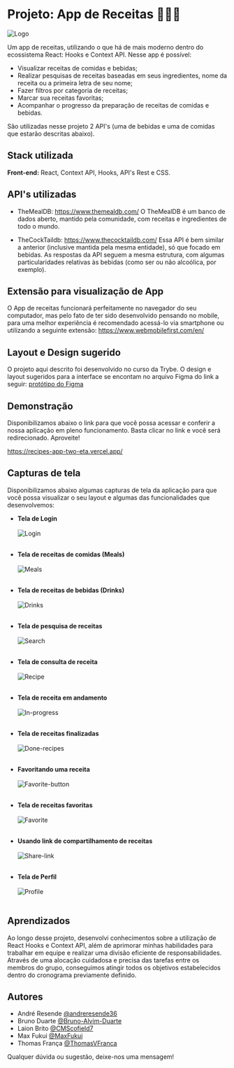 <!-- Olá, Tryber!
Esse é apenas um arquivo inicial para o README do seu projeto.
É essencial que você preencha esse documento por conta própria, ok?
Não deixe de usar nossas dicas de escrita de README de projetos, e deixe sua criatividade brilhar!
:warning: IMPORTANTE: você precisa deixar nítido:
- quais arquivos/pastas foram desenvolvidos por você; 
- quais arquivos/pastas foram desenvolvidos por outra pessoa estudante;
- quais arquivos/pastas foram desenvolvidos pela Trybe.
-->

# Projeto: App de Receitas 🥗🧀🍹
![Logo](https://imgur.com/MuBFSl8.png)

Um app de receitas, utilizando o que há de mais moderno dentro do ecossistema React: Hooks e Context API.
Nesse app é possível:

- Visualizar receitas de comidas e bebidas;
- Realizar pesquisas de receitas baseadas em seus ingredientes, nome da receita ou a primeira letra de seu nome;
- Fazer filtros por categoria de receitas;
- Marcar sua receitas favoritas;
- Acompanhar o progresso da preparação de receitas de comidas e bebidas.

São utilizadas nesse projeto 2 API's (uma de bebidas e uma de comidas que estarão descritas abaixo).


## Stack utilizada

**Front-end:** React, Context API, Hooks, API's Rest e CSS.
## API's utilizadas
- TheMealDB: https://www.themealdb.com/
O TheMealDB é um banco de dados aberto, mantido pela  comunidade, com receitas e ingredientes de todo o mundo.

- TheCockTaildb: https://www.thecocktaildb.com/
Essa API é bem similar a anterior (inclusive mantida pela mesma entidade), só que focado em bebidas. As respostas da API seguem a mesma estrutura, com algumas particularidades relativas às bebidas (como ser ou não alcoólica, por exemplo).
## Extensão para visualização de App

O App de receitas funcionará perfeitamente no navegador do seu computador, mas pelo fato de ter sido desenvolvido pensando no mobile, para uma melhor experiência é recomendado acessá-lo via smartphone ou utilizando a seguinte extensão: https://www.webmobilefirst.com/en/
## Layout e Design sugerido
O projeto aqui descrito foi desenvolvido no curso da Trybe. O design e layout sugeridos para a interface se encontam no arquivo Figma do link a seguir:  [protótipo do Figma](https://www.figma.com/file/9WXNFMewKRBC5ZawU1EXYG/%5BProjeto%5D%5BFrontend%5D-Recipes-App?node-id=0%3A1)
## Demonstração

Disponibilizamos abaixo o link para que você possa acessar e conferir a nossa aplicação em pleno funcionamento. Basta clicar no link e você será redirecionado. Aproveite!

https://recipes-app-two-eta.vercel.app/
## Capturas de tela

Disponibilizamos abaixo algumas capturas de tela da aplicação para que você possa visualizar o seu layout e algumas das funcionalidades que desenvolvemos:

- **Tela de Login**<br><br>
![Login](https://imgur.com/Vab0zfe.png)
<br><br>

- **Tela de receitas de comidas (Meals)**<br><br>
![Meals](https://imgur.com/RKfSnjT.png)
<br><br>

- **Tela de receitas de bebidas (Drinks)**<br><br>
![Drinks](https://imgur.com/f6EFckH.png)
<br><br>

- **Tela de pesquisa de receitas**<br><br>
![Search](https://imgur.com/WNHleIV.png)
<br><br>

- **Tela de consulta de receita**<br><br>
![Recipe](https://imgur.com/XgzP0nb.png)
<br><br>

- **Tela de receita em andamento**<br><br>
![In-progress](https://imgur.com/8w6CW5W.png)
<br><br>

- **Tela de receitas finalizadas**<br><br>
![Done-recipes](https://imgur.com/N780TBC.png)
<br><br>

- **Favoritando uma receita**<br><br>
![Favorite-button](https://imgur.com/wK8BOKy.png)
<br><br>

- **Tela de receitas favoritas**<br><br>
![Favorite](https://imgur.com/WzZ0BDr.png)
<br><br>

- **Usando link de compartilhamento de receitas**<br><br>
![Share-link](https://imgur.com/qta8NfJ.png)
<br><br>

- **Tela de Perfil**<br><br>
![Profile](https://imgur.com/NnbX6oN.png)
<br><br>

## Aprendizados

Ao longo desse projeto, desenvolvi conhecimentos sobre a utilização de React Hooks e Context API, além de aprimorar minhas habilidades para trabalhar em equipe e realizar uma divisão eficiente de responsabilidades. Através de uma alocação cuidadosa e precisa das tarefas entre os membros do grupo, conseguimos atingir todos os objetivos estabelecidos dentro do cronograma previamente definido.
## Autores

- André Resende [@andreresende36](https://github.com/andreresende36)
- Bruno Duarte [@Bruno-Alvim-Duarte](https://github.com/Bruno-Alvim-Duarte)
- Laion Brito [@CMScofield7](https://github.com/CMScofield7)
- Max Fukui [@MaxFukui](https://github.com/MaxFukui)
- Thomas França [@ThomasVFranca](https://github.com/ThomasVFranca)

Qualquer dúvida ou sugestão, deixe-nos uma mensagem!
